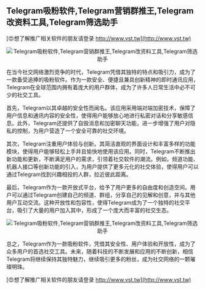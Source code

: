 ## **Telegram吸粉软件,Telegram营销群推王,Telegram改资料工具,Telegram筛选助手**

[😍想了解推广相关软件的朋友请登录 http://www.vst.tw](http://www.vst.tw)

 <center><img src="https://vst.tw/MP4/tuiguang/png/3.png" alt="Telegram吸粉软件,Telegram营销群推王,Telegram改资料工具,Telegram筛选助手"></center>

在当今社交网络激烈竞争的时代，Telegram凭借其独特的特点和吸引力，成为了一款备受追捧的吸粉软件。作为一款安全、便捷且兼具创新精神的即时通讯应用，Telegram在全球范围内拥有着庞大的用户群体，成为了许多人日常生活中必不可少的社交工具。

首先，Telegram以其卓越的安全性而闻名。该应用采用端对端加密技术，保障了用户信息和通讯内容的安全性，使得用户能够放心地进行私密对话和分享敏感信息。此外，Telegram还提供了自毁消息和加密聊天功能，进一步增强了用户对隐私的控制，为用户营造了一个安全可靠的社交环境。

其次，Telegram注重用户体验与创新。其简洁直观的界面设计和丰富多样的功能模块，使得用户能够轻松上手并且愉快地使用该应用。同时，Telegram不断推出新功能和更新，不断满足用户的需求，引领着社交软件的潮流。例如，频道功能、机器人接口等创新功能的引入，为用户提供了更多元化的社交体验，使得用户可以通过Telegram找到兴趣相投的人群，拉近彼此距离。

最后，Telegram作为一款开放式平台，给予了用户更多的自由度和创造空间。用户可以通过Telegram创建自己的频道、群组，分享自己的见解和创意，并与其他用户互动交流。这种开放性和包容性，使得Telegram成为了一个独特的社交平台，吸引了大量的用户加入其中，形成了一个庞大而丰富的社交生态。

 <center><img src="https://vst.tw/MP4/tuiguang/png/4.png" alt="Telegram吸粉软件,Telegram营销群推王,Telegram改资料工具,Telegram筛选助手"></center>

总之，Telegram作为一款吸粉软件，凭借其安全性、用户体验和开放性，成为了众多用户的首选社交工具。未来，随着科技的不断发展和应用的不断创新，相信Telegram将继续保持其独特魅力，继续吸引更多的粉丝，成为社交网络的一颗璀璨明珠。

[😍想了解推广相关软件的朋友请登录 http://www.vst.tw](http://www.vst.tw)



